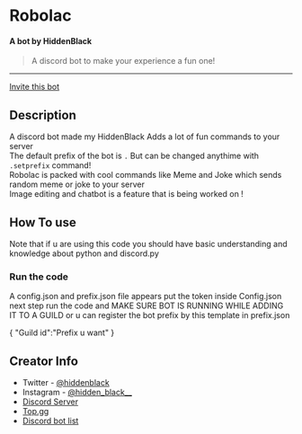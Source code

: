 # Robolac
#### A bot by HiddenBlack

> A discord bot to make your experience a fun one!


---
[Invite this bot](https://discord.com/oauth2/authorize?client_id=845248927652905011&permissions=2147542016&scope=bot)

## Description
A discord bot made my HiddenBlack Adds a lot of fun commands to your server <br>
The default prefix of the bot is `.` But can be changed anythime with `.setprefix` command!<br>
Robolac is packed with cool commands like Meme and Joke which sends random meme or joke to your server<br>
Image editing and chatbot is a feature that is being worked on !


## How To use
Note that if u are using this code you should have basic understanding and knowledge about python and discord.py<br>
### Run the code
A config.json and prefix.json file appears 
put the token inside Config.json
next step run the code and
MAKE SURE BOT IS RUNNING WHILE ADDING IT TO A GUILD
or u can register the bot prefix by this template in prefix.json

{
"Guild id":"Prefix u want"
}





## Creator Info

- Twitter - [@hiddenblack](https://twitter.com/Hidden_Black_)
- Instagram - [@hidden_black__](https://www.instagram.com/hidden_black__/)
- [Discord Server](https://discord.gg/5gDzeDgF5U)
- [Top.gg](https://top.gg/bot/845248927652905011)
- [Discord bot list](https://discordbotlist.com/bots/robolac)
